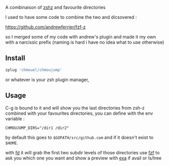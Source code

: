 A combinaison of [zshz](https://github.com/agkozak/zsh-z) and favourite directories

I used to have some code to combine the two and dicsovered :

https://github.com/andrewferrier/fzf-z

so I merged some of my code with andrew's plugin and made it my own with a narcissic prefix (naming is hard i have no idea what to use otherwise)

## Install

```sh
zplug 'chmouel/chmoujump'
```

or whatever is your zsh plugin manager,

## Usage

C-g is bound to it and will show you the last directories from zsh-z combined with your favourites directories, you can define with the env variable : 

```
CHMOUJUMP_DIRS="/dir1 /dir2"
```

by default this goes to `$GOPATH/src/github.com` and if it doesn't exist to `$HOME`.

with [fd](https://github.com/sharkdp/fd) it will grab the first two subdir levels of those directories use [fzf](https://github.com/junegunn/fzf) to ask you which one you want and show a preview with [exa](https://the.exa.website/) if avail or ls/tree

